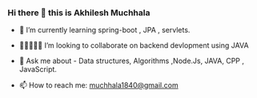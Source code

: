 ### Hi there 👋 this is Akhilesh Muchhala


 
- 🌱 I’m currently learning spring-boot , JPA , servlets.

- 👨🏻‍🤝‍👨🏻 I’m looking to collaborate on backend devlopment using JAVA 

- 💬 Ask me about - Data structures, Algorithms ,Node.Js, JAVA, CPP , JavaScript.

- 📫 How to reach me: muchhala1840@gmail.com




